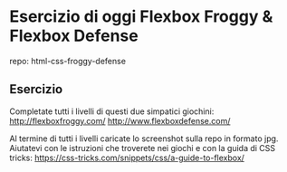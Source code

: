 Esercizio di oggi Flexbox Froggy & Flexbox Defense
===
repo: html-css-froggy-defense

## Esercizio
Completate tutti i livelli di questi due simpatici giochini:
http://flexboxfroggy.com/
http://www.flexboxdefense.com/

Al termine di tutti i livelli caricate lo screenshot sulla repo in formato jpg.
Aiutatevi con le istruzioni che troverete nei giochi e con la guida di CSS tricks:
https://css-tricks.com/snippets/css/a-guide-to-flexbox/

